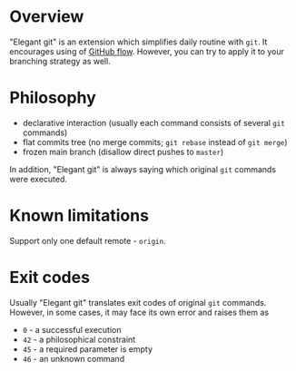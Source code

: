 # Overview
"Elegant git" is an extension which simplifies daily routine with `git`. It encourages using of
[GitHub flow](https://guides.github.com/introduction/flow/). However, you can try to apply it to
your branching strategy as well.

# Philosophy
- declarative interaction (usually each command consists of several `git` commands)
- flat commits tree (no merge commits; `git rebase` instead of `git merge`) 
- frozen main branch (disallow direct pushes to `master`)

In addition, "Elegant git" is always saying which original `git` commands were executed.

# Known limitations
Support only one default remote - `origin`.

# Exit codes
Usually "Elegant git" translates exit codes of original `git` commands. However, in some cases,
it may face its own error and raises them as

- `0` - a successful execution
- `42` - a philosophical constraint
- `45` - a required parameter is empty
- `46` - an unknown command
